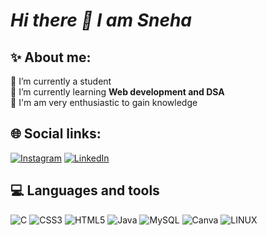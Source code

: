 # *Hi there 👋 I am Sneha*
## :sparkles: About me:
🔭 I’m currently a student<br>
🌱 I’m currently learning **Web development and DSA**<br>
:mag_right: I'm am very enthusiastic to gain knowledge<br>


## :globe_with_meridians: Social links:

[![Instagram](https://img.shields.io/badge/Instagram-%23E4405F.svg?logo=Instagram&logoColor=white)](https://www.instagram.com/sneha_sharma____/) [![LinkedIn](https://img.shields.io/badge/LinkedIn-%230077B5.svg?logo=linkedin&logoColor=white)](https://www.linkedin.com/in/sneha-sharma076/)

## 💻 Languages and tools

![C](https://img.shields.io/badge/c-%2300599C.svg?style=for-the-badge&logo=c&logoColor=white) ![CSS3](https://img.shields.io/badge/css3-%231572B6.svg?style=for-the-badge&logo=css3&logoColor=white) ![HTML5](https://img.shields.io/badge/html5-%23E34F26.svg?style=for-the-badge&logo=html5&logoColor=white) ![Java](https://img.shields.io/badge/java-%23ED8B00.svg?style=for-the-badge&logo=java&logoColor=white)  ![MySQL](https://img.shields.io/badge/mysql-%2300f.svg?style=for-the-badge&logo=mysql&logoColor=white)  ![Canva](https://img.shields.io/badge/Canva-%2300C4CC.svg?style=for-the-badge&logo=Canva&logoColor=white) ![LINUX](https://img.shields.io/badge/Linux-FCC624?style=for-the-badge&logo=linux&logoColor=black)

